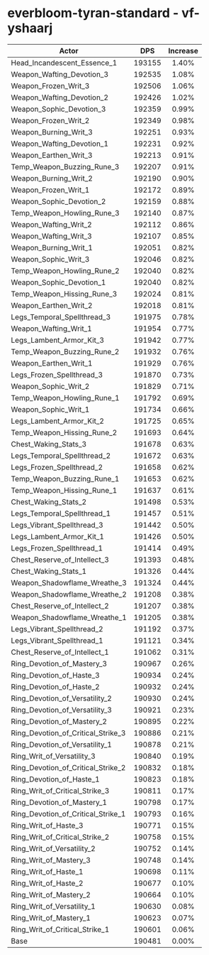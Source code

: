 # everbloom-tyran-standard - vf-yshaarj
| Actor | DPS | Increase |
|---|:---:|:---:|
|Head_Incandescent_Essence_1|193155|1.40%|
|Weapon_Wafting_Devotion_3|192535|1.08%|
|Weapon_Frozen_Writ_3|192506|1.06%|
|Weapon_Wafting_Devotion_2|192426|1.02%|
|Weapon_Sophic_Devotion_3|192359|0.99%|
|Weapon_Frozen_Writ_2|192349|0.98%|
|Weapon_Burning_Writ_3|192251|0.93%|
|Weapon_Wafting_Devotion_1|192231|0.92%|
|Weapon_Earthen_Writ_3|192213|0.91%|
|Temp_Weapon_Buzzing_Rune_3|192207|0.91%|
|Weapon_Burning_Writ_2|192190|0.90%|
|Weapon_Frozen_Writ_1|192172|0.89%|
|Weapon_Sophic_Devotion_2|192159|0.88%|
|Temp_Weapon_Howling_Rune_3|192140|0.87%|
|Weapon_Wafting_Writ_2|192112|0.86%|
|Weapon_Wafting_Writ_3|192107|0.85%|
|Weapon_Burning_Writ_1|192051|0.82%|
|Weapon_Sophic_Writ_3|192046|0.82%|
|Temp_Weapon_Howling_Rune_2|192040|0.82%|
|Weapon_Sophic_Devotion_1|192040|0.82%|
|Temp_Weapon_Hissing_Rune_3|192024|0.81%|
|Weapon_Earthen_Writ_2|192018|0.81%|
|Legs_Temporal_Spellthread_3|191975|0.78%|
|Weapon_Wafting_Writ_1|191954|0.77%|
|Legs_Lambent_Armor_Kit_3|191942|0.77%|
|Temp_Weapon_Buzzing_Rune_2|191932|0.76%|
|Weapon_Earthen_Writ_1|191929|0.76%|
|Legs_Frozen_Spellthread_3|191870|0.73%|
|Weapon_Sophic_Writ_2|191829|0.71%|
|Temp_Weapon_Howling_Rune_1|191792|0.69%|
|Weapon_Sophic_Writ_1|191734|0.66%|
|Legs_Lambent_Armor_Kit_2|191725|0.65%|
|Temp_Weapon_Hissing_Rune_2|191693|0.64%|
|Chest_Waking_Stats_3|191678|0.63%|
|Legs_Temporal_Spellthread_2|191672|0.63%|
|Legs_Frozen_Spellthread_2|191658|0.62%|
|Temp_Weapon_Buzzing_Rune_1|191653|0.62%|
|Temp_Weapon_Hissing_Rune_1|191637|0.61%|
|Chest_Waking_Stats_2|191498|0.53%|
|Legs_Temporal_Spellthread_1|191457|0.51%|
|Legs_Vibrant_Spellthread_3|191442|0.50%|
|Legs_Lambent_Armor_Kit_1|191426|0.50%|
|Legs_Frozen_Spellthread_1|191414|0.49%|
|Chest_Reserve_of_Intellect_3|191393|0.48%|
|Chest_Waking_Stats_1|191326|0.44%|
|Weapon_Shadowflame_Wreathe_3|191324|0.44%|
|Weapon_Shadowflame_Wreathe_2|191208|0.38%|
|Chest_Reserve_of_Intellect_2|191207|0.38%|
|Weapon_Shadowflame_Wreathe_1|191205|0.38%|
|Legs_Vibrant_Spellthread_2|191192|0.37%|
|Legs_Vibrant_Spellthread_1|191121|0.34%|
|Chest_Reserve_of_Intellect_1|191062|0.31%|
|Ring_Devotion_of_Mastery_3|190967|0.26%|
|Ring_Devotion_of_Haste_3|190934|0.24%|
|Ring_Devotion_of_Haste_2|190932|0.24%|
|Ring_Devotion_of_Versatility_2|190930|0.24%|
|Ring_Devotion_of_Versatility_3|190921|0.23%|
|Ring_Devotion_of_Mastery_2|190895|0.22%|
|Ring_Devotion_of_Critical_Strike_3|190886|0.21%|
|Ring_Devotion_of_Versatility_1|190878|0.21%|
|Ring_Writ_of_Versatility_3|190840|0.19%|
|Ring_Devotion_of_Critical_Strike_2|190832|0.18%|
|Ring_Devotion_of_Haste_1|190823|0.18%|
|Ring_Writ_of_Critical_Strike_3|190811|0.17%|
|Ring_Devotion_of_Mastery_1|190798|0.17%|
|Ring_Devotion_of_Critical_Strike_1|190793|0.16%|
|Ring_Writ_of_Haste_3|190771|0.15%|
|Ring_Writ_of_Critical_Strike_2|190758|0.15%|
|Ring_Writ_of_Versatility_2|190752|0.14%|
|Ring_Writ_of_Mastery_3|190748|0.14%|
|Ring_Writ_of_Haste_1|190698|0.11%|
|Ring_Writ_of_Haste_2|190677|0.10%|
|Ring_Writ_of_Mastery_2|190664|0.10%|
|Ring_Writ_of_Versatility_1|190630|0.08%|
|Ring_Writ_of_Mastery_1|190623|0.07%|
|Ring_Writ_of_Critical_Strike_1|190601|0.06%|
|Base|190481|0.00%|
